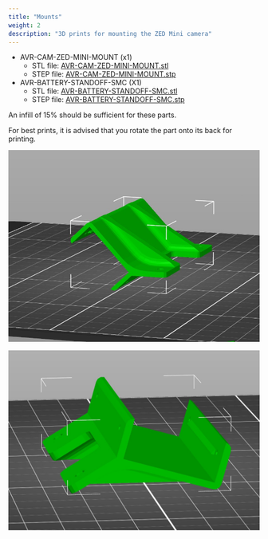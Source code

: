 ```yaml
---
title: "Mounts"
weight: 2
description: "3D prints for mounting the ZED Mini camera"
---
```


- AVR-CAM-ZED-MINI-MOUNT (x1)
  - STL file: [AVR-CAM-ZED-MINI-MOUNT.stl](https://cad.onshape.com/documents/275a94e0083da92079e53590/w/e0e9c910fe8fe3d17c846072/e/a02e64b6117d28952632b5bb)
  - STEP file: [AVR-CAM-ZED-MINI-MOUNT.stp](https://cad.onshape.com/documents/583faa803348f8994e357cc1)
- AVR-BATTERY-STANDOFF-SMC (X1)
  - STL file: [AVR-BATTERY-STANDOFF-SMC.stl](https://cad.onshape.com/documents/05fa168a306fc9b02dcde363)
  - STEP file: [AVR-BATTERY-STANDOFF-SMC.stp](https://cad.onshape.com/documents/7e88ec918372d236e4c1704a)

An infill of 15% should be sufficient for these parts.

For best prints, it is advised that you rotate the part onto its back for printing.

![Zed Mini Standard Orientation](zed_input_orientation.jpg)

![Zed Mini Print Orientation](zed_fixed_orientation.jpg)
